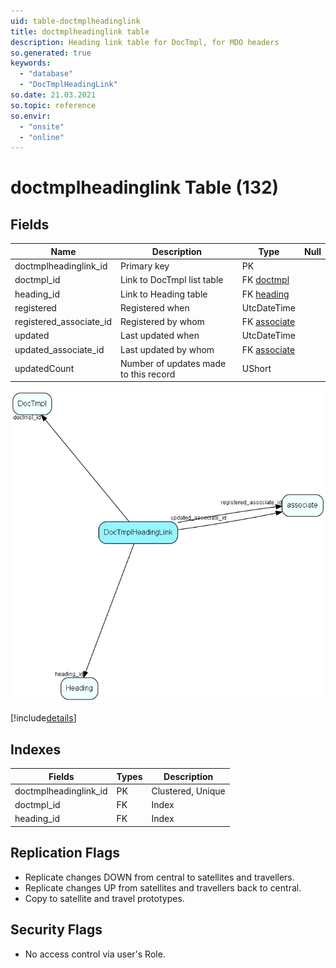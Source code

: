 ```yaml
---
uid: table-doctmplheadinglink
title: doctmplheadinglink table
description: Heading link table for DocTmpl, for MDO headers
so.generated: true
keywords:
  - "database"
  - "DocTmplHeadingLink"
so.date: 21.03.2021
so.topic: reference
so.envir:
  - "onsite"
  - "online"
---
```


# doctmplheadinglink Table (132)

## Fields

| Name | Description | Type | Null |
|------|-------------|------|:----:|
|doctmplheadinglink\_id|Primary key|PK| |
|doctmpl\_id|Link to DocTmpl list table|FK [doctmpl](doctmpl.md)| |
|heading\_id|Link to Heading table|FK [heading](heading.md)| |
|registered|Registered when|UtcDateTime| |
|registered\_associate\_id|Registered by whom|FK [associate](associate.md)| |
|updated|Last updated when|UtcDateTime| |
|updated\_associate\_id|Last updated by whom|FK [associate](associate.md)| |
|updatedCount|Number of updates made to this record|UShort| |


![DocTmplHeadingLink table relationship diagram](./media/DocTmplHeadingLink.png)

[!include[details](./includes/DocTmplHeadingLink.md)]

## Indexes

| Fields | Types | Description |
|--------|-------|-------------|
|doctmplheadinglink\_id |PK |Clustered, Unique |
|doctmpl\_id |FK |Index |
|heading\_id |FK |Index |

## Replication Flags

* Replicate changes DOWN from central to satellites and travellers.
* Replicate changes UP from satellites and travellers back to central.
* Copy to satellite and travel prototypes.

## Security Flags

* No access control via user's Role.

